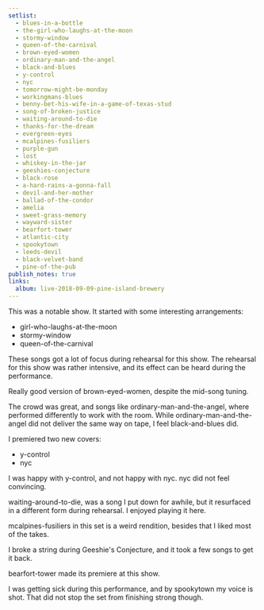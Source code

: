 ```yaml
---
setlist:
  - blues-in-a-bottle
  - the-girl-who-laughs-at-the-moon
  - stormy-window
  - queen-of-the-carnival
  - brown-eyed-women
  - ordinary-man-and-the-angel
  - black-and-blues
  - y-control
  - nyc
  - tomorrow-might-be-monday
  - workingmans-blues
  - benny-bet-his-wife-in-a-game-of-texas-stud
  - song-of-broken-justice
  - waiting-around-to-die
  - thanks-for-the-dream
  - evergreen-eyes
  - mcalpines-fusiliers
  - purple-gun
  - lost
  - whiskey-in-the-jar
  - geeshies-conjecture
  - black-rose
  - a-hard-rains-a-gonna-fall
  - devil-and-her-mother
  - ballad-of-the-condor
  - amelia
  - sweet-grass-memory
  - wayward-sister
  - bearfort-tower
  - atlantic-city
  - spookytown
  - leeds-devil
  - black-velvet-band
  - pine-of-the-pub
publish_notes: true
links:
  album: live-2018-09-09-pine-island-brewery
---
```


This was a notable show.
It started with some interesting arrangements:
* girl-who-laughs-at-the-moon
* stormy-window
* queen-of-the-carnival

These songs got a lot of focus during rehearsal for this show.
The rehearsal for this show was rather intensive, and its effect can be heard during the performance.

Really good version of brown-eyed-women, despite the mid-song tuning.

The crowd was great, and songs like ordinary-man-and-the-angel, where performed differently to work with the room.
While ordinary-man-and-the-angel did not deliver the same way on tape, I feel black-and-blues did.

I premiered two new covers:
* y-control
* nyc

I was happy with y-control, and not happy with nyc.
nyc did not feel convincing.

waiting-around-to-die, was a song I put down for awhile, but it resurfaced in a different form during rehearsal.
I enjoyed playing it here.

mcalpines-fusiliers in this set is a weird rendition, besides that I liked most of the takes.

I broke a string during Geeshie's Conjecture, and it took a few songs to get it back.

bearfort-tower made its premiere at this show.

I was getting sick during this performance, and by spookytown my voice is shot.
That did not stop the set from finishing strong though.
